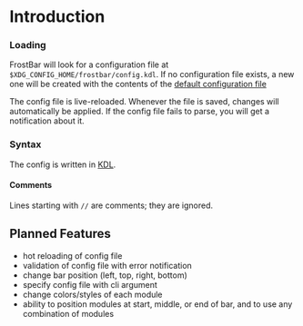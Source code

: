 # Introduction

### Loading

FrostBar will look for a configuration file at
`$XDG_CONFIG_HOME/frostbar/config.kdl`. If no configuration file exists, a new
one will be created with the contents of the [default configuration
file](https://github.com/Ind-E/FrostBar/blob/main/assets/default-config.kdl)

The config file is live-reloaded. Whenever the file is saved, changes will
automatically be applied. If the config file fails to parse, you will get a
notification about it.

### Syntax

The config is written in [KDL](https://kdl.dev).

#### Comments

Lines starting with `//` are comments; they are ignored.




## Planned Features
- hot reloading of config file
- validation of config file with error notification
- change bar position (left, top, right, bottom)
- specify config file with cli argument
- change colors/styles of each module
- ability to position modules at start, middle, or end of bar, and to use any combination of modules
